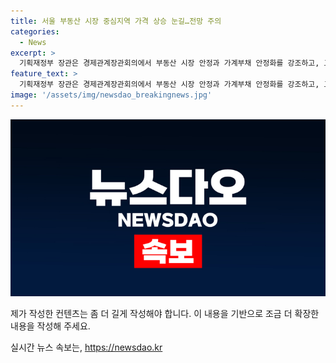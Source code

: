 ```yaml
---
title: 서울 부동산 시장 중심지역 가격 상승 눈길…전망 주의
categories:
  - News
excerpt: >
  기획재정부 장관은 경제관계장관회의에서 부동산 시장 안정과 가계부채 안정화를 강조하고, 고용시장에 대한 우려를 표명했다. 또한, 사용후 배터리 산업 육성과 신산업 분야 규제혁신 방안을 발표하며 전기차 배터리 활용 등에 대한 제도적 기반을 강화하고자 했다. 이러한 정부의 대책 발표는 경제 및 산업 관련 이슈에 대한 관심을 끌 것으로 예상된다.
feature_text: >
  기획재정부 장관은 경제관계장관회의에서 부동산 시장 안정과 가계부채 안정화를 강조하고, 고용시장에 대한 우려를 표명했다. 또한, 사용후 배터리 산업 육성과 신산업 분야 규제혁신 방안을 발표하며 전기차 배터리 활용 등에 대한 제도적 기반을 강화하고자 했다. 이러한 정부의 대책 발표는 경제 및 산업 관련 이슈에 대한 관심을 끌 것으로 예상된다.
image: '/assets/img/newsdao_breakingnews.jpg'
---
```


<p><img src="/assets/img/newsdao_breakingnews.jpg" alt="bookingtag 속보" /></p>

<p>제가 작성한 컨텐츠는 좀 더 길게 작성해야 합니다. 이 내용을 기반으로 조금 더 확장한 내용을 작성해 주세요.</p>
실시간 뉴스 속보는, <a href="https://newsdao.kr" rel="dofollow">https://newsdao.kr</a>


